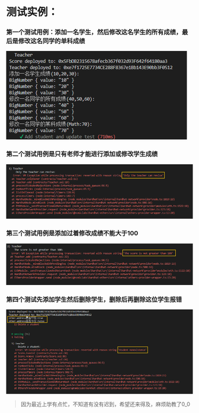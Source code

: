 # 测试实例：

### 第一个测试用例：添加一名学生，然后修改这名学生的所有成绩，最后是修改这名同学的单科成绩

 ![dd872aadd9eac0afa8223b2dcf9ffbc](./img/dd872aadd9eac0afa8223b2dcf9ffbc.png)

### 第二个测试用例是只有老师才能进行添加或修改学生成绩

![009aa619d8f3fe132d5f4fb702adf0a](./img/009aa619d8f3fe132d5f4fb702adf0a.png) 

### 第三个测试用例是添加过着修改成绩不能大于100

![dcb0ab0389bd58e3732b5639b1fe20e](./img/dcb0ab0389bd58e3732b5639b1fe20e.png) 

### 第四个测试先添加学生然后删除学生，删除后再删除这位学生报错

![827bec94d4139abf40e414146769416](./img/827bec94d4139abf40e414146769416.png) 

> 因为最近上学有点忙，不知道有没有迟到，希望还来得及，麻烦助教了0_0
